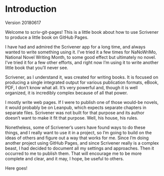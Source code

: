 # Introduction #

Version 20180617

Welcome to scriv-git-pages! This is a little book about how to use Scrivener to produce a little book on GitHub Pages.

I have had and admired the Scrivener app for a long time, and always wanted to write something using it. I’ve tried it a few times for NaNoWriMo, National Novel Writing Month, to some good effect but ultimately no novel. I’ve tried it for a few other efforts, and right now I’m using it to write another little book that you’ll never see.

Scrivener, as I understand it, was created for writing books. It is focused on producing a single integrated output for various publication formats, eBook, PDF, I don’t know what all. It’s very powerful and, though it is well organized, it is incredibly complex because of all that power. 

I mostly write web pages. If I were to publish one of those would-be novels, it would probably be on Leanpub, which expects separate chapters in separate files. Scrivener was not built for that purpose and its author doesn’t want to make it fit that purpose. Well, his house, his rules. 

Nonetheless, some of Scrivener’s users have found ways to do these things, and I really want to use it in a project, so I’m going to build on the ideas of others and figure out a way that works for me. Since I’m doing another project using GitHub Pages, and since Scrivener really is a complex beast, I had decided to document all my settings and approaches. Then it occurred to me to publish them. That will encourage me to be more complete and clear, and it may, I hope, be useful to others.

Here goes!

